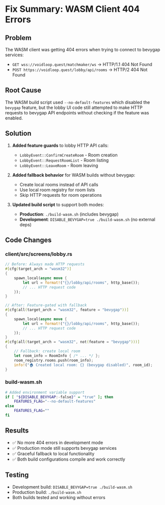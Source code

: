 # Fix Summary: WASM Client 404 Errors

## Problem
The WASM client was getting 404 errors when trying to connect to bevygap services:
- `GET wss://voidloop.quest/matchmaker/ws` → HTTP/1.1 404 Not Found
- `POST https://voidloop.quest/lobby/api/rooms` → HTTP/2 404 Not Found

## Root Cause
The WASM build script used `--no-default-features` which disabled the `bevygap` feature, but the lobby UI code still attempted to make HTTP requests to bevygap API endpoints without checking if the feature was enabled.

## Solution
1. **Added feature guards** to lobby HTTP API calls:
   - `LobbyEvent::ConfirmCreateRoom` - Room creation
   - `LobbyEvent::RequestRoomList` - Room listing  
   - `LobbyEvent::LeaveRoom` - Room leaving

2. **Added fallback behavior** for WASM builds without bevygap:
   - Create local rooms instead of API calls
   - Use local room registry for room lists
   - Skip HTTP requests for room operations

3. **Updated build script** to support both modes:
   - **Production**: `./build-wasm.sh` (includes bevygap)
   - **Development**: `DISABLE_BEVYGAP=true ./build-wasm.sh` (no external deps)

## Code Changes

### client/src/screens/lobby.rs
```rust
// Before: Always made HTTP requests
#[cfg(target_arch = "wasm32")]
{
    spawn_local(async move {
        let url = format!("{}/lobby/api/rooms", http_base());
        // ... HTTP request code
    });
}

// After: Feature-gated with fallback
#[cfg(all(target_arch = "wasm32", feature = "bevygap"))]
{
    spawn_local(async move {
        let url = format!("{}/lobby/api/rooms", http_base());
        // ... HTTP request code
    });
}
#[cfg(all(target_arch = "wasm32", not(feature = "bevygap")))]
{
    // Fallback: create local room
    let room_info = RoomInfo { /* ... */ };
    room_registry.rooms.push(room_info);
    info!("🏠 Created local room: {} (bevygap disabled)", room_id);
}
```

### build-wasm.sh
```bash
# Added environment variable support
if [ "${DISABLE_BEVYGAP:-false}" = "true" ]; then
    FEATURES_FLAG="--no-default-features"
else
    FEATURES_FLAG=""
fi
```

## Results
- ✅ No more 404 errors in development mode
- ✅ Production mode still supports bevygap services
- ✅ Graceful fallback to local functionality
- ✅ Both build configurations compile and work correctly

## Testing
- Development build: `DISABLE_BEVYGAP=true ./build-wasm.sh`
- Production build: `./build-wasm.sh`
- Both builds tested and working without errors